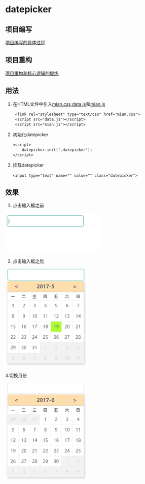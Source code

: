 # datepicker

## 项目编写

[项目编写的具体过程](./doc/datepicker1.md)

## 项目重构

[项目重构和核心逻辑的提炼](./doc/rebuild.md)

## 用法

1. 在HTML文件中引入[mian.css](./src/mian.css),[data.js](./src/data.js)和[mian.js](./src/mian.js)

        <link rel="stylesheet" type="text/css" href="mian.css">
        <script src="data.js"></script>
        <script src="mian.js"></script>

2.  初始化datepicker
    
        <script>
            datepicker.init('.datepicker');
        </script>

3. 挂载datepicker

     ```<input type="text" name="" value="" class="datepicker">```

## 效果

1. 点击输入框之前

![输入框](./doc/asset/images/3.jpg)

2. 点击输入框之后

![日历显示](./doc/asset/images/1.jpg)

3.切换月份

![下一月](./doc/asset/images/2.jpg)